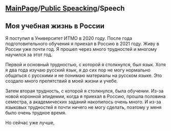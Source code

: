 ## [MainPage](../index.md)/[Public Speacking](README.md)/Speech

## Моя учебная жизнь в России

Я поступил в Университет ИТМО в 2020 году. После года подготовительного обучения я приехал в Россию в 2021 году. Живу в России уже почти год. Я прошел через много трудностей и многому научился за этот год.

Первой и основный трудностью, с которой я столкнулся, был язык. Хотя я два года изучаю русский язык, я до сих пор не могу нормально общаться с русскими и не понимаю материалы на русском языке. Это создало много препятствий в моей жизни и учебе.

Затем вторая трудность, с которой я столкнулся, была обучении. Из-за новой коронной эпидемии, когда я приехал в Россию, прошла половина семестра, а академических заданий накопилось очень много. И из-за языковых трудностей я почти ничего не могу сделать, поэтому у меня было очень трудное время.

Но сейчас уже лучше, 